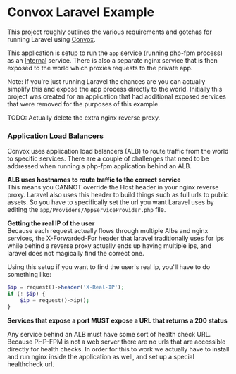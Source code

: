# Convox Laravel Example
This project roughly outlines the various requirements and gotchas for running Laravel using [Convox](https://www.convox.com).

This application is setup to run the `app` service (running php-fpm process) as an [Internal](https://docs.convox.com/management/internal-services) service. There is also a separate nginx service that is then exposed to the world which proxies requests to the private app.

Note: If you're just running Laravel the chances are you can actually simplify this and expose the app process directly to the world. Initially this project was created for an application that had additional exposed services that were removed for the purposes of this example.

TODO: Actually delete the extra nginx reverse proxy.

### Application Load Balancers  
Convox uses application load balancers (ALB) to route traffic from the world to specific services. There are a couple of challenges that need to be addressed when running a php-fpm application behind an ALB.

**ALB uses hostnames to route traffic to the correct service**  
This means you CANNOT override the Host header in your nginx reverse proxy. Laravel also uses this header to build things such as full urls to public assets. So you have to specifically set the url you want Laravel uses by editing the `app/Providers/AppServiceProvider.php` file.

**Getting the real IP of the user**  
Because each request actually flows through multiple Albs and nginx services, the X-Forwarded-For header that laravel traditionally uses for ips while behind a reverse proxy actually ends up having multiple ips, and laravel does not magically find the correct one.

Using this setup if you want to find the user's real ip, you'll have to do something like:
```php
$ip = request()->header('X-Real-IP');
if (! $ip) {
    $ip = request()->ip();
}
```

**Services that expose a port MUST expose a URL that returns a 200 status**  

Any service behind an ALB must have some sort of health check URL. Because PHP-FPM is not a web server there are no urls that are accessible directly for health checks. In order for this to work we actually have to install and run nginx inside the application as well, and set up a special healthcheck url.
